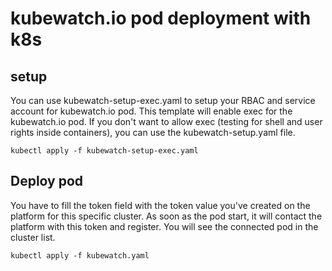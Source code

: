 # kubewatch.io pod deployment with k8s

## setup

You can use kubewatch-setup-exec.yaml to setup your RBAC and service account for kubewatch.io pod.
This template will enable exec for the kubewatch.io pod. If you don't want to allow exec (testing for shell and user rights inside containers), you can use the kubewatch-setup.yaml file.

```
kubectl apply -f kubewatch-setup-exec.yaml
```

## Deploy pod

You have to fill the token field with the token value you've created on the platform for this specific cluster.
As soon as the pod start, it will contact the platform with this token and register.
You will see the connected pod in the cluster list.

```
kubectl apply -f kubewatch.yaml
```

